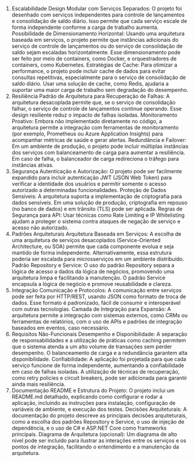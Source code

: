 1. Escalabilidade
Design Modular com Serviços Separados: O projeto foi desenhado com serviços independentes para controle de lançamentos e consolidação de saldo diário. Isso permite que cada serviço escale de forma independente conforme a carga de trabalho aumenta.
Possibilidade de Dimensionamento Horizontal: Usando uma arquitetura baseada em serviços, o projeto permite que instâncias adicionais do serviço de controle de lançamentos ou do serviço de consolidação de saldo sejam escaladas horizontalmente. Esse dimensionamento pode ser feito por meio de containers, como Docker, e orquestradores de containers, como Kubernetes.
Estratégias de Cache: Para otimizar a performance, o projeto pode incluir cache de dados para evitar consultas repetitivas, especialmente para o serviço de consolidação de saldo diário. Usar uma solução de cache, como Redis, ajudaria a suportar uma maior carga de trabalho sem degradação do desempenho.
2. Resiliência
Padrão de Arquitetura para Recuperação de Falhas: A arquitetura desacoplada permite que, se o serviço de consolidação falhar, o serviço de controle de lançamentos continue operando. Esse design resiliente reduz o impacto de falhas isoladas.
Monitoramento Proativo: Embora não implementado diretamente no código, a arquitetura permite a integração com ferramentas de monitoramento (por exemplo, Prometheus ou Azure Application Insights) para acompanhar métricas de saúde e gerar alertas.
Redundância e Failover: Em um ambiente de produção, o projeto pode incluir múltiplas instâncias dos serviços com balanceamento de carga para aumentar a resiliência. Em caso de falha, o balanceador de carga redireciona o tráfego para instâncias ativas.
3. Segurança
Autenticação e Autorização: O projeto pode ser facilmente expandido para incluir autenticação JWT (JSON Web Token) para verificar a identidade dos usuários e permitir somente o acesso autorizado a determinadas funcionalidades.
Proteção de Dados Sensíveis: A arquitetura suporta a implementação de criptografia para dados sensíveis. Em uma solução de produção, criptografia em repouso (no banco de dados) e em trânsito (TLS) pode ser aplicada.
Regras de Segurança para API: Usar técnicas como Rate Limiting e IP Whitelisting ajudam a proteger o sistema contra ataques de negação de serviço e acesso não autorizado.
4. Padrões Arquiteturais
Arquitetura Baseada em Serviços: A escolha de uma arquitetura de serviços desacoplados (Service-Oriented Architecture, ou SOA) permite que cada componente evolua e seja mantido de forma independente. Alternativamente, essa estrutura poderia ser escalada para microsserviços em um ambiente distribuído.
Padrão Repository e Service: O uso do padrão Repository separa a lógica de acesso a dados da lógica de negócios, promovendo uma arquitetura limpa e facilitando a manutenção. O padrão Service encapsula a lógica de negócio e promove reusabilidade e clareza.
5. Integração
Comunicação e Protocolos: A comunicação entre serviços pode ser feita por HTTP/REST, usando JSON como formato de troca de dados. Esse formato é padronizado, fácil de consumir e interoperável com outras tecnologias.
Camada de Integração para Expansão: A arquitetura permite a integração com sistemas externos, como CRMs ou ferramentas de relatórios, com o uso de APIs e padrões de integração baseados em eventos, caso necessário.
6. Requisitos Não-Funcionais
Desempenho e Disponibilidade: A separação de responsabilidades e a utilização de práticas como caching permitem que o sistema atenda a um alto volume de transações sem perder desempenho. O balanceamento de carga e a redundância garantem alta disponibilidade.
Confiabilidade: A aplicação foi projetada para que cada serviço funcione de forma independente, aumentando a confiabilidade em caso de falhas isoladas. A utilização de técnicas de recuperação, como retry policies e circuit breakers, pode ser adicionada para garantir ainda mais resiliência.
7. Documentação
README e Estrutura do Projeto: O projeto inclui um README.md detalhado, explicando como configurar e rodar a aplicação, incluindo as instruções para instalação, configuração de variáveis de ambiente, e execução dos testes.
Decisões Arquiteturais: A documentação do projeto descreve as principais decisões arquiteturais, como a escolha dos padrões Repository e Service, o uso de injeção de dependência, e o uso de C# e ASP.NET Core como frameworks principais.
Diagrama de Arquitetura (opcional): Um diagrama de alto nível pode ser incluído para ilustrar as interações entre os serviços e os pontos de integração, facilitando o entendimento e a manutenção da arquitetura.
